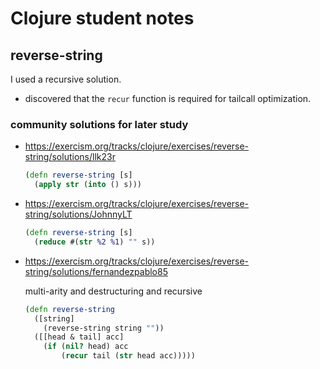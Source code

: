 # Clojure student notes

## reverse-string

I used a recursive solution.
- discovered that the `recur` function is required for tailcall optimization.

### community solutions for later study

- https://exercism.org/tracks/clojure/exercises/reverse-string/solutions/llk23r
  ```clojure
  (defn reverse-string [s]
    (apply str (into () s)))
  ```

- https://exercism.org/tracks/clojure/exercises/reverse-string/solutions/JohnnyLT
  ```clojure
  (defn reverse-string [s]
    (reduce #(str %2 %1) "" s))
  ```
- https://exercism.org/tracks/clojure/exercises/reverse-string/solutions/fernandezpablo85

  multi-arity and destructuring and recursive
  ```clojure
  (defn reverse-string
    ([string]
      (reverse-string string ""))
    ([[head & tail] acc]
      (if (nil? head) acc
          (recur tail (str head acc)))))
  ```
